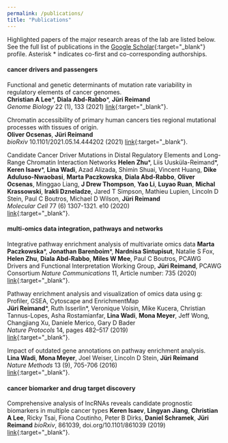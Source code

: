 ```yaml
---
permalink: /publications/
title: "Publications"
---
```


Highlighted papers of the major research areas of the lab are listed below. See the full list of publications in the [Google Scholar](https://scholar.google.ca/citations?hl=en&user=hy4bI4UAAAAJ&view_op=list_works&sortby=pubdate){:target="_blank"} profile. Asterisk \* indicates co-first and co-corresponding authorships.

#### cancer drivers and passengers

Functional and genetic determinants of mutation rate variability in regulatory elements of cancer genomes.  
**Christian A Lee**\*, **Diala Abd-Rabbo**\*, **Jüri Reimand**  
*Genome Biology* 22 (1), 133 (2021)
[link](https://genomebiology.biomedcentral.com/articles/10.1186/s13059-021-02318-x){:target="_blank"}.

Chromatin accessibility of primary human cancers ties regional mutational processes with tissues of origin.  
**Oliver Ocsenas**, **Jüri Reimand**  
*bioRxiv* 10.1101/2021.05.14.444202 (2021)
[link](https://www.biorxiv.org/content/10.1101/2021.05.14.444202v1){:target="_blank"}.  

Candidate Cancer Driver Mutations in Distal Regulatory Elements and Long-Range Chromatin Interaction Networks
**Helen Zhu**\*, Liis Uusküla-Reimand\*, **Keren Isaev**\*, **Lina Wadi**, Azad Alizada, Shimin Shuai, Vincent Huang, **Dike Aduluso-Nwaobasi**, **Marta Paczkowska**, **Diala Abd-Rabbo**, **Oliver Ocsenas**, Minggao Liang, **J Drew Thompson**, **Yao Li**, **Luyao Ruan**, **Michal Krassowski**, **Irakli Dzneladze**, Jared T Simpson, Mathieu Lupien, Lincoln D Stein, Paul C Boutros, Michael D Wilson, **Jüri Reimand**  
*Molecular Cell* 77 (6) 1307-1321. e10 (2020)  
[link](https://www.sciencedirect.com/science/article/pii/S1097276519309578){:target="_blank"}.  

#### multi-omics data integration, pathways and networks 

Integrative pathway enrichment analysis of multivariate omics data
**Marta Paczkowska**\*, **Jonathan Barenboim**\*, **Nardnisa Sintupisut**, Natalie S Fox, **Helen Zhu**, **Diala Abd-Rabbo**, **Miles W Mee**, Paul C Boutros, PCAWG Drivers and Functional Interpretation Working Group, **Jüri Reimand**, PCAWG Consortium
*Nature Communications* 11, Article number: 735 (2020) 
[link](https://www.nature.com/articles/s41467-019-13983-9){:target="_blank"}.  

Pathway enrichment analysis and visualization of omics data using g: Profiler, GSEA, Cytoscape and EnrichmentMap  
**Jüri Reimand**\*, Ruth Isserlin\*, Veronique Voisin, Mike Kucera, Christian Tannus-Lopes, Asha Rostamianfar, **Lina Wadi**, **Mona Meyer**, Jeff Wong, Changjiang Xu, Daniele Merico, Gary D Bader  
*Nature Protocols* 14, pages 482–517 (2019)  
[link](https://www.nature.com/articles/s41596-018-0103-9){:target="_blank"}.  

Impact of outdated gene annotations on pathway enrichment analysis.  
**Lina Wadi**, **Mona Meyer**, Joel Weiser, Lincoln D Stein, **Jüri Reimand**  
*Nature Methods* 13 (9), 705-706 (2016)  
[link](https://www.nature.com/articles/nmeth.3963){:target="_blank"}.  

#### cancer biomarker and drug target discovery

Comprehensive analysis of lncRNAs reveals candidate prognostic biomarkers in multiple cancer types
**Keren Isaev**, **Lingyan Jiang**, **Christian A Lee**, Ricky Tsai, Fiona Coutinho, Peter B Dirks, **Daniel Schramek**, **Jüri Reimand**
*bioRxiv*, 861039, doi.org/10.1101/861039 (2019)
[link](https://www.biorxiv.org/content/10.1101/861039v1.abstract){:target="_blank"}.  
